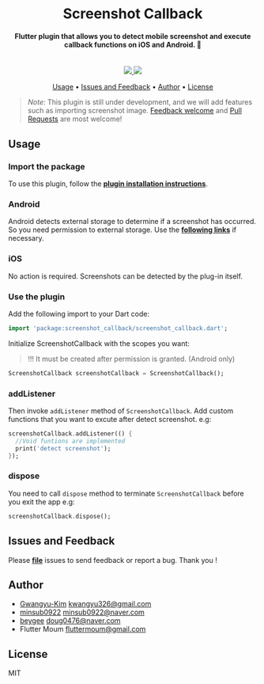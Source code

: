 <h1 align="center">Screenshot Callback</h1>
<h4 align="center">
  Flutter plugin that allows you to detect mobile screenshot and execute callback functions on iOS and Android. 🚀
</h4>
<br/>
<div align="center">
  <a href="https://pub.dartlang.org/packages/screenshot_callback">
    <img src="https://img.shields.io/pub/v/screenshot_callback.svg" />
  </a>
  <img src="https://img.shields.io/github/license/flutter-moum/flutter_screenshot_callback" />
</div>

<p align="center">
  <a href="#usage">Usage</a> •
  <a href="#issues-and-feedback">Issues and Feedback</a> •
  <a href="#author">Author</a> •
  <a href="#license">License</a>
</p>

> _Note_: This plugin is still under development, and we will add features such as importing screenshot image. [Feedback welcome](https://github.com/flutter-moum/flutter_screenshot_callback/issues/new) and [Pull Requests](https://github.com/flutter-moum/flutter_screenshot_callback/pulls) are most welcome!

## Usage

### Import the package

To use this plugin, follow the [**plugin installation instructions**](https://pub.dev/packages/screenshot_callback#-installing-tab-).

### Android

Android detects external storage to determine if a screenshot has occurred. So you need permission to external storage. Use the [**following links**](https://pub.dev/packages/permission) if necessary.

### iOS

No action is required. Screenshots can be detected by the plug-in itself.

### Use the plugin

Add the following import to your Dart code:

```dart
import 'package:screenshot_callback/screenshot_callback.dart';
```

Initialize ScreenshotCallback with the scopes you want:

> !!! It must be created after permission is granted. (Android only)

```dart
ScreenshotCallback screenshotCallback = ScreenshotCallback();
```

### addListener

Then invoke <code>addListener</code> method of <code>ScreenshotCallback</code>.
Add custom functions that you want to excute after detect screenshot. e.g:

```dart
screenshotCallback.addListener(() {
  //Void funtions are implemented
  print('detect screenshot');
});
```

### dispose

You need to call <code>dispose</code> method to terminate <code>ScreenshotCallback</code> before you exit the app e.g:

```dart
screenshotCallback.dispose();
```

## Issues and Feedback

Please [**file**](https://github.com/flutter-moum/flutter_screenshot_callback/issues/new) issues to send feedback or report a bug. Thank you !

## Author

- [Gwangyu-Kim](https://github.com/kwanguuuu) <kwangyu326@gmail.com>
- [minsub0922](https://github.com/minsub0922) <minsub0922@naver.com>
- [beygee](https://github.com/beygee) <doug0476@naver.com>
- Flutter Moum <fluttermoum@gmail.com>

## License

MIT
